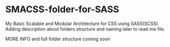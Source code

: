 # SMACSS-folder-for-SASS
My Basic Scalable and Modular Architecture for CSS using SASS(SCSS). Adding description about folders structure and naming later to read me file.

MORE INFO and full folder structure coming soon
